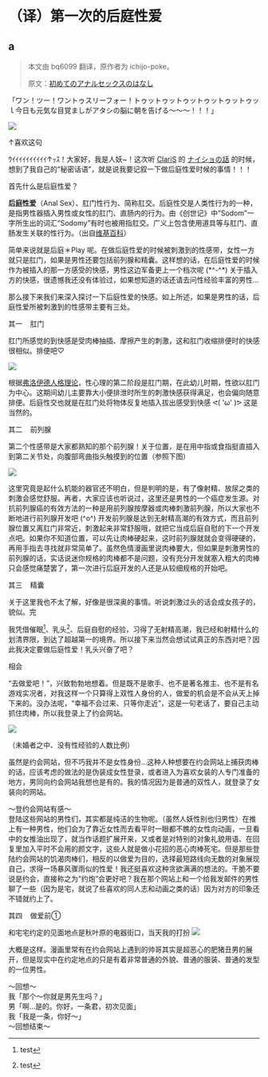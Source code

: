 
# （译）第一次的后庭性爱

## a

> 本文由 bq6099 翻译，原作者为 ichijo-poke。
>
> 原文：[初めてのアナルセックスのはなし](http://ichijo-poke.hatenablog.com/entry/2016/07/19/032118)

「ワン！ツー！ワントゥスリーフォー！トゥットゥットゥットゥットゥットゥッｌ今日も元気な目覚ましがアタシの脳に朝を告げる～～～！！！」

![](https://user-images.githubusercontent.com/5608305/28971260-e7a4c480-795d-11e7-9a08-ebc3f9c8997e.jpg)

↑喜欢这句

ｳｲｲｲｲｲｲｲｲｲｲ↑ｯｽ！大家好，我是人妖~！这次听 [ClariS](http://d.hatena.ne.jp/keyword/ClariS) 的 [ナイショの話](http://music.163.com/#/m/song?id=399366277) 的时候，想到了我自己的“秘密话语”，就是说我要记叙一下做后庭性爱时候的事情！！！

首先什么是后庭性爱？

**后庭性爱**（Anal Sex）、肛门性行为、简称肛交。后庭性交是人类性行为的一种，是指男性器插入男性或女性的肛门、直肠内的行为。由《创世记》中“Sodom”一字所生出的词汇“Sodomy”有时也被用指肛交。广义上包含使用道具等与肛门、直肠发生关联的性行为。（出自[维基百科](https://zh.wikipedia.org/wiki/%E8%82%9B%E4%BA%A4)）

简单来说就是后庭＊Play 呢。在做后庭性爱的时候被刺激到的性感带，女性一方就只是肛门，如果是男性还要包括前列腺和精囊。这样想的话，在后庭性爱的时候作为被插入的那一方感受的快感，男性这边军备更上一个档次呢 (\*^-^*) 关于插入方的快感，很遗憾我还没有体验过，如果想知道的话还请去问性经验丰富的男性…

那么接下来我们来深入探讨一下后庭性爱的快感。如上所述，如果是男性的话，后庭性爱所被刺激到的性感带主要有三处。

其一 &nbsp;&nbsp;&nbsp;肛门

肛门所感觉的到快感是受肉棒抽插、摩擦产生的刺激，这和肛门收缩排便时的快感很相似。排便吧♡

![](https://user-images.githubusercontent.com/5608305/28971261-e7a5d654-795d-11e7-974c-aa6ebc9657eb.jpg)

根据[弗洛伊德人格理论](https://baike.baidu.com/item/%E5%BC%97%E6%B4%9B%E4%BC%8A%E5%BE%B7%E4%BA%BA%E6%A0%BC%E7%90%86%E8%AE%BA/7065887?fr=aladdin#1_2)，性心理的第二阶段是肛门期，在此幼儿时期，性欲以肛门为中心。这期间幼儿主要靠大小便排泄时所生的刺激快感获得满足，也会偏向随意排便。后庭性交也就是在肛门处将物体反复地插入拔出感受到快感 ᕙ( 'ω' )ᕗ 这是当然的。

其二 &nbsp;&nbsp;&nbsp;前列腺

第二个性感带是大家都熟知的那个前列腺！关于位置，是在用中指或食指挺直插入到第二关节处，向腹部弯曲指头触摸到的位置（参照下图）

![](https://cdn-ak.f.st-hatena.com/images/fotolife/i/ichijo_poke/20160714/20160714170758.jpg)

这里究竟是起什么机能的器官还不明白，但是判明的是，有了像射精、放尿之类的刺激会感觉舒服。再者，大家应该也听说过，这里还是男性的一个癌症发生源。对抗前列腺癌的有效方法的一种是用前列腺按摩器或肉棒刺激前列腺，所以大家也不断地进行前列腺开发吧 (^o^) 开发前列腺是达到无射精高潮的有效方式，而且前列腺位置又离肛门非常近，刺激起来非常舒服哦，就把它当成后庭自慰的下一个开发点吧。如果你不知道位置，可以先让肉棒硬起来，这时前列腺就就会变得硬硬的，再用手指去寻找就非常简单了。虽然色情漫画里说肉棒要大，但如果是刺激男性的前列腺的话，实话说迷你规格的肉棒都不是问题，没有充分开发就塞入粗大的肉棒只会感觉痛楚罢了，第一次进行后庭开发的人还是从较细规格的开始吧。

其三 &nbsp;&nbsp;&nbsp;精囊

关于这里我也不太了解，好像是很深奥的事情。听说刺激过头的话会成女孩子的，貌似。完

我凭借催眠[^1]、乳头[^1]、后庭自慰的经验，习得了无射精高潮，我已经和射精什么的划清界限，到达了超越第一的境界。所以接下来当然会想试试真正的东西对吧？因此我决定要做后庭性爱！乳头兴奋了吧？

相会

“去做爱吧！”，兴致勃勃地想着。但是既不是歌手、也不是著名推主、也不是有名游戏实况者，对我这样一个只算得上双性人身份的人，做爱的机会是不会从天上掉下来的。没办法呢，“幸福不会过来、只等你走近”，这是一句老话了，要自己主动抓住肉棒，所以我登录上了约会网站。

![](http://cdn-ak.f.st-hatena.com/images/fotolife/i/ichijo_poke/20160719/20160719005512.gif)

（未婚者之中、没有性经验的人数比例）

虽然是约会网站，但不巧我并不是女性身份…这种人种想要在约会网站上捕获肉棒的话，应该考虑的做法的是伪装成女性登录，或者进入为喜欢女装的人专门准备的地方，男同向约会网站我想也是有的。我的情况因为是普通的双性人，就登录了女装向的网站。

～登约会网站有感～  
登陆这些网站的男性们，其实都是纯洁的生物呢。（虽然人妖性别也归男性）在推上有一种男性，他们会为了靠近女性而去看平时一眼都不瞧的女性向动画，一旦看中的女推油出现了，就当作话题扩展开来，又或者是对特别的对象礼貌用语、在回复里加入平时不会用的颜文字，这些人就是做小花招的恶心肉棒死宅。但是那些登陆约会网站的饥渴肉棒们，相反的以做爱为目的，选择最短路线向无数的对象展现自己，求得一场暴风骤雨似的性爱！我还挺喜欢这种贪欲满满的想法的。干脆不要说是约会，直接称之为“约炮”会更好吧？我在那个网站上和一个给我发邮件的男性聊了一些（因为是宅，就说了些喜欢的同人志和动画之类的话）因为对方的印象还不错就约上了。

其四 &nbsp;&nbsp;&nbsp;做爱前①

和宅宅约定的见面地点是秋叶原的电器街口，当天我的打扮
![](https://user-images.githubusercontent.com/5608305/31137226-31b215fa-a89d-11e7-963d-02474732b596.jpg)

大概是这样。漫画里常有在约会网站上遇到的帅哥其实是超恶心的肥猪丑男的展开，但是现实中在约定地点的只是有着非常普通的外貌、普通的服装、普通的发型的一位男性。

～回想～  
我「那个～你就是男先生吗？」  
男「啊…是的。你好，一条君，初次见面」  
我「我是一条，你好～」  
～回想结束～

[^1]: test
<!--stackedit_data:
eyJwcm9wZXJ0aWVzIjoiIyBGaWxlIHByb3BlcnRpZXMgY2FuIG
NvbnRhaW4gbWV0YWRhdGEgdXNlZCBmb3IgeW91ciBwdWJsaWNh
dGlvbnMgKFdvcmRwcmVzcywgQmxvZ2dlci4uLikuXG5cbiMgRm
9yIGV4YW1wbGU6XG4jdGl0bGU6IE15IGFydGljbGVcbiNhdXRo
b3I6XG4jdGFnczogVGFnIDEsIFRhZyAyXG4jY2F0ZWdvcmllcz
ogQ2F0ZWdvcmllIDEsIENhdGVnb3JpZSAyXG4jZXhjZXJwdDpc
biNmZWF0dXJlZEltYWdlOlxuI3N0YXR1czogZHJhZnRcbiNkYX
RlOiBZWVlZLU1NLUREIEhIOk1NOlNTXG5cbiMgRXh0ZW5zaW9u
IGNvbmZpZ3VyYXRpb25cbmV4dGVuc2lvbnM6XG5cbiAgIyBNYX
JrZG93biBleHRlbnNpb25zXG4gIG1hcmtkb3duOlxuICAgIGFi
YnI6IHRydWVcbiAgICBicmVha3M6IGZhbHNlXG4gICAgZGVmbG
lzdDogdHJ1ZVxuICAgIGRlbDogdHJ1ZVxuICAgIGZlbmNlOiB0
cnVlXG4gICAgZm9vdG5vdGU6IHRydWVcbiAgICBsaW5raWZ5Oi
B0cnVlXG4gICAgc3ViOiBmYWxzZVxuICAgIHN1cDogZmFsc2Vc
biAgICB0YWJsZTogdHJ1ZVxuICAgIHR5cG9ncmFwaGVyOiB0cn
VlXG4gICAgIyBGb3Igc3RyaWN0IENvbW1vbk1hcms6XG4gICAg
I2FiYnI6IGZhbHNlXG4gICAgI2RlZmxpc3Q6IGZhbHNlXG4gIC
AgI2RlbDogZmFsc2VcbiAgICAjZm9vdG5vdGU6IGZhbHNlXG4g
ICAgI2xpbmtpZnk6IGZhbHNlXG4gICAgI3N1YjogZmFsc2Vcbi
AgICAjc3VwOiBmYWxzZVxuICAgICN0YWJsZTogZmFsc2VcbiAg
ICAjdHlwb2dyYXBoZXI6IGZhbHNlXG5cbiAgIyBLYXRleCBleH
RlbnNpb25cbiAga2F0ZXg6XG4gICAgZW5hYmxlZDogdHJ1ZVxu
IiwiaGlzdG9yeSI6WzQzMTY1NzA1XX0=
-->